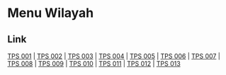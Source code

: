 # Menu Wilayah

## Link

[TPS 001](https://github.com/gigit-pemilu/pemilu-2024-92-papua-barat/tree/main/pilpres/hitung-suara/sub/92-papua-barat/sub/06-teluk-bintuni/sub/01-bintuni/sub/2005-argosigemerai/sub/001-tps)
 | 
[TPS 002](https://github.com/gigit-pemilu/pemilu-2024-92-papua-barat/tree/main/pilpres/hitung-suara/sub/92-papua-barat/sub/06-teluk-bintuni/sub/01-bintuni/sub/2005-argosigemerai/sub/002-tps)
 | 
[TPS 003](https://github.com/gigit-pemilu/pemilu-2024-92-papua-barat/tree/main/pilpres/hitung-suara/sub/92-papua-barat/sub/06-teluk-bintuni/sub/01-bintuni/sub/2005-argosigemerai/sub/003-tps)
 | 
[TPS 004](https://github.com/gigit-pemilu/pemilu-2024-92-papua-barat/tree/main/pilpres/hitung-suara/sub/92-papua-barat/sub/06-teluk-bintuni/sub/01-bintuni/sub/2005-argosigemerai/sub/004-tps)
 | 
[TPS 005](https://github.com/gigit-pemilu/pemilu-2024-92-papua-barat/tree/main/pilpres/hitung-suara/sub/92-papua-barat/sub/06-teluk-bintuni/sub/01-bintuni/sub/2005-argosigemerai/sub/005-tps)
 | 
[TPS 006](https://github.com/gigit-pemilu/pemilu-2024-92-papua-barat/tree/main/pilpres/hitung-suara/sub/92-papua-barat/sub/06-teluk-bintuni/sub/01-bintuni/sub/2005-argosigemerai/sub/006-tps)
 | 
[TPS 007](https://github.com/gigit-pemilu/pemilu-2024-92-papua-barat/tree/main/pilpres/hitung-suara/sub/92-papua-barat/sub/06-teluk-bintuni/sub/01-bintuni/sub/2005-argosigemerai/sub/007-tps)
 | 
[TPS 008](https://github.com/gigit-pemilu/pemilu-2024-92-papua-barat/tree/main/pilpres/hitung-suara/sub/92-papua-barat/sub/06-teluk-bintuni/sub/01-bintuni/sub/2005-argosigemerai/sub/008-tps)
 | 
[TPS 009](https://github.com/gigit-pemilu/pemilu-2024-92-papua-barat/tree/main/pilpres/hitung-suara/sub/92-papua-barat/sub/06-teluk-bintuni/sub/01-bintuni/sub/2005-argosigemerai/sub/009-tps)
 | 
[TPS 010](https://github.com/gigit-pemilu/pemilu-2024-92-papua-barat/tree/main/pilpres/hitung-suara/sub/92-papua-barat/sub/06-teluk-bintuni/sub/01-bintuni/sub/2005-argosigemerai/sub/010-tps)
 | 
[TPS 011](https://github.com/gigit-pemilu/pemilu-2024-92-papua-barat/tree/main/pilpres/hitung-suara/sub/92-papua-barat/sub/06-teluk-bintuni/sub/01-bintuni/sub/2005-argosigemerai/sub/011-tps)
 | 
[TPS 012](https://github.com/gigit-pemilu/pemilu-2024-92-papua-barat/tree/main/pilpres/hitung-suara/sub/92-papua-barat/sub/06-teluk-bintuni/sub/01-bintuni/sub/2005-argosigemerai/sub/012-tps)
 | 
[TPS 013](https://github.com/gigit-pemilu/pemilu-2024-92-papua-barat/tree/main/pilpres/hitung-suara/sub/92-papua-barat/sub/06-teluk-bintuni/sub/01-bintuni/sub/2005-argosigemerai/sub/013-tps)

